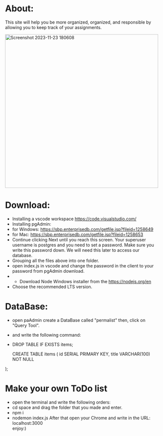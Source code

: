 # About:
This site will help you be more organized, organized,
and responsible by allowing you to keep track of your assignments.

<img width="500" alt="Screenshot 2023-11-23 180608" src="https://github.com/EliyaRabia/ToDo-list/assets/87569799/21c954b3-7c3f-4f76-ab5f-00aa357e60ef">


# Download:
- Installing a vscode workspace https://code.visualstudio.com/
- Installing pgAdmin:
- for Windows: https://sbp.enterprisedb.com/getfile.jsp?fileid=1258649
- for Mac: https://sbp.enterprisedb.com/getfile.jsp?fileid=1258653
- Continue clicking Next until you reach this screen. Your superuser username is postgres and you need to set a password.
  Make sure you write this password down. We will need this later to access our database.
- Grouping all the files above into one folder.
- open index.js in vscode and change the password in the client to your password from pgAdmin download.
- - Download Node Windows installer from the https://nodejs.org/en
- Choose the recommended LTS version.

# DataBase:
- open paAdmin create a DataBase called "permalist" then, click on "Query Tool".
- and write the following command:
- 
  DROP TABLE IF EXISTS items;
  
  CREATE TABLE items (
  id SERIAL PRIMARY KEY,
  title VARCHAR(100) NOT NULL

);

# Make your own ToDo list
- open the terminal and write the following orders:
- cd space and drag the folder that you made and enter.
- npm i 
- nodemon index.js
  After that open your Chrome and write in the URL: localhost:3000 <br/>
  enjoy:)

